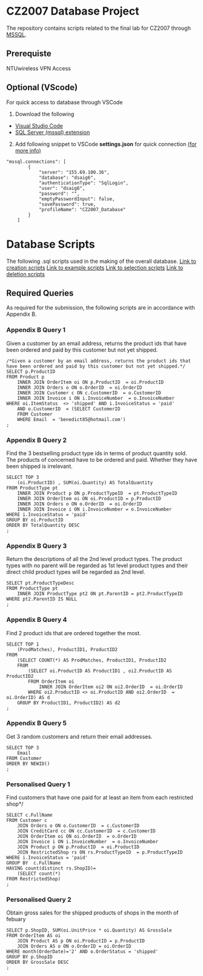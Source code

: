 # CZ2007 Database Project
The repository contains scripts related to the final lab for CZ2007 through [MSSQL](https://github.com/microsoft/sql-server-samples).

## Prerequiste
NTUwireless VPN Access

## Optional (VScode)
For quick access to database through VSCode
1. Download the following
- [Visual Studio Code](https://code.visualstudio.com/Download)
- [SQL Server (mssql) extension](https://marketplace.visualstudio.com/items?itemName=ms-mssql.mssql)
2. Add following snippet to VSCode **settings.json** for quick connection [(for more info)](https://docs.microsoft.com/en-us/sql/visual-studio-code/sql-server-develop-use-vscode?view=sql-server-ver15)
```
"mssql.connections": [
        {
            "server": "155.69.100.36",
            "database": "dsaig6",
            "authenticationType": "SqlLogin",
            "user": "dsaig6",
            "password": "",
            "emptyPasswordInput": false,
            "savePassword": true,
            "profileName": "CZ2007_Database"
        }
    ]
```

# Database Scripts
The following .sql scripts used in the making of the overall database.
[Link to creation scripts](Creation/CreateAll.sql)
[Link to example scripts](Insertion/InsertExamples.sql)
[Link to selection scripts](Selection/SelectAll.sql)
[Link to deletion scripts](Deletion/DeleteAll.sql)
## Required Queries
As required for the submission, the following scripts are in accordance with Appendix B.
### Appendix B Query 1
Given a customer by an email address, returns the product ids that have been ordered and paid by this customer but not yet shipped. 
```
/*Given a customer by an email address, returns the product ids that have been ordered and paid by this customer but not yet shipped.*/
SELECT p.ProductID
FROM Product p
    INNER JOIN OrderItem oi ON p.ProductID  = oi.ProductID
    INNER JOIN Orders o ON o.OrderID  = oi.OrderID
    INNER JOIN Customer c ON c.CustomerID  = o.CustomerID
    INNER JOIN Invoice i ON i.InvoiceNumber  = o.InvoiceNumber
WHERE oi.ItemStatus  <> 'shipped' AND i.InvoiceStatus = 'paid'
    AND o.CustomerID  = (SELECT CustomerID
    FROM Customer
    WHERE Email  = 'benedict85@hotmail.com')
;
```
### Appendix B Query 2
Find the 3 bestselling product type ids in terms of product quantity sold. The products of concerned have to be ordered and paid. Whether they have been shipped is irrelevant.
```
SELECT TOP 3
    (oi.ProductID) , SUM(oi.Quantity) AS TotalQuantity
FROM ProductType pt
    INNER JOIN Product p ON p.ProductTypeID  = pt.ProductTypeID
    INNER JOIN OrderItem oi ON oi.ProductID = p.ProductID
    INNER JOIN Orders o ON o.OrderID  = oi.OrderID
    INNER JOIN Invoice i ON i.InvoiceNumber = o.InvoiceNumber
WHERE i.InvoiceStatus = 'paid'
GROUP BY oi.ProductID
ORDER BY TotalQuantity DESC
;
```
### Appendix B Query 3
Return the descriptions of all the 2nd level product types. The product types with no parent will  be  regarded  as  1st  level  product  types  and  their  direct  child  product  types  will  be  regarded as 2nd level. 
```
SELECT pt.ProductTypeDesc
FROM ProductType pt
    INNER JOIN ProductType pt2 ON pt.ParentID = pt2.ProductTypeID
WHERE pt2.ParentID IS NULL
;
```
### Appendix B Query 4
Find 2 product ids that are ordered together the most.
```
SELECT TOP 1
    (ProdMatches), ProductID1, ProductID2
FROM
    (SELECT COUNT(*) AS ProdMatches, ProductID1, ProductID2
    FROM
        (SELECT oi.ProductID AS ProductID1 , oi2.ProductID AS ProductID2
        FROM OrderItem oi
            INNER JOIN OrderItem oi2 ON oi2.OrderID  = oi.OrderID
        WHERE oi2.ProductID <> oi.ProductID AND oi2.OrderID  = oi.OrderID) AS d
    GROUP BY ProductID1, ProductID2) AS d2
;
```
### Appendix B Query 5
Get 3 random customers and return their email addresses.
```
SELECT TOP 3
    Email
FROM Customer
ORDER BY NEWID()
;
```
### Personalised Query 1
Find customers that have one paid for at least an item from each restricted shop*/
```
SELECT c.FullName
FROM Customer c
    JOIN Orders o ON o.CustomerID  = c.CustomerID
    JOIN CreditCard cc ON cc.CustomerID  = c.CustomerID
    JOIN OrderItem oi ON oi.OrderID  = o.OrderID
    JOIN Invoice i ON i.InvoiceNumber  = o.InvoiceNumber
    JOIN Product p ON p.ProductID  = oi.ProductID
    JOIN RestrictedShop rs ON rs.ProductTypeID  = p.ProductTypeID
WHERE i.InvoiceStatus = 'paid'
GROUP BY  c.FullName
HAVING count(distinct rs.ShopID)= 
    (SELECT count(*)
FROM RestrictedShop)
;
```
### Personalised Query 2
Obtain gross sales for the shipped products of shops in the month of febuary
```
SELECT p.ShopID, SUM(oi.UnitPrice * oi.Quantity) AS GrossSale
FROM OrderItem AS oi
    JOIN Product AS p ON oi.ProductID = p.ProductID
    JOIN Orders AS o ON o.OrderID = oi.OrderID
WHERE month(OrderDate)='2' AND o.OrderStatus = 'shipped'
GROUP BY p.ShopID
ORDER BY GrossSale DESC
;
```